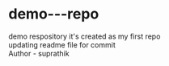 # demo---repo
demo respository it's created as my first repo
<br>
updating readme file for commit
<br>
Author - suprathik